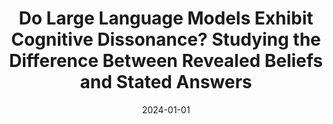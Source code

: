 ---
title: "Do Large Language Models Exhibit Cognitive Dissonance? Studying the Difference Between Revealed Beliefs and Stated Answers"
permalink: /publications/2024-01-01-Do-Large-Language-Models-Exhibit-Cognitive-Dissonance-Studying-the-Difference-Between-Revealed-Beliefs-and-Stated-Answers
venue: 'Preprint'
date: 2024-01-01
collection: publications
paperurl: 'https://arxiv.org/pdf/2406.14986'
citation: '&quot;Do Large Language Models Exhibit Cognitive Dissonance? Studying the Difference Between Revealed Beliefs and Stated Answers.&quot; Mondal, M., Dolamic, L., Bovet, G., Cudré-Mauroux, P. and Audiffren, J. Preprint, 2024.'
---